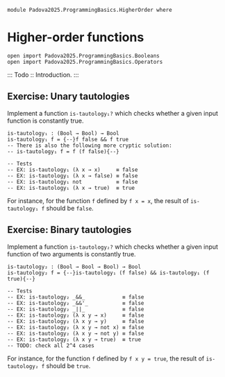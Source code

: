 ```
module Padova2025.ProgrammingBasics.HigherOrder where
```

# Higher-order functions

```
open import Padova2025.ProgrammingBasics.Booleans
open import Padova2025.ProgrammingBasics.Operators
```

::: Todo ::
Introduction.
:::


## Exercise: Unary tautologies

Implement a function `is-tautology₁?` which checks whether a given input
function is constantly true.

```
is-tautology₁ : (Bool → Bool) → Bool
is-tautology₁ f = {--}f false && f true
-- There is also the following more cryptic solution:
-- is-tautology₁ f = f (f false){--}

-- Tests
-- EX: is-tautology₁ (λ x → x)     ≡ false
-- EX: is-tautology₁ (λ x → false) ≡ false
-- EX: is-tautology₁ not           ≡ false
-- EX: is-tautology₁ (λ x → true)  ≡ true
```

For instance, for the function `f` defined by `f x = x`, the result of
`is-tautology₁ f` should be `false`.

<!--
TODO: Exercises about...
- verifying that is-tautology₁ does what it should do
- verifying the clever solution "f (f false)"
-->


## Exercise: Binary tautologies

Implement a function ``is-tautology₂?`` which checks whether a given input
function of two arguments is constantly true.

```
is-tautology₂ : (Bool → Bool → Bool) → Bool
is-tautology₂ f = {--}is-tautology₁ (f false) && is-tautology₁ (f true){--}

-- Tests
-- EX: is-tautology₂ _&&_            ≡ false
-- EX: is-tautology₂ _&&'_           ≡ false
-- EX: is-tautology₂ _||_            ≡ false
-- EX: is-tautology₂ (λ x y → x)     ≡ false
-- EX: is-tautology₂ (λ x y → y)     ≡ false
-- EX: is-tautology₂ (λ x y → not x) ≡ false
-- EX: is-tautology₂ (λ x y → not y) ≡ false
-- EX: is-tautology₂ (λ x y → true)  ≡ true
-- TODO: check all 2^4 cases
```

For instance, for the function `f` defined by `f x y = true`, the result of
`is-tautology₂ f` should be `true`.
